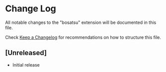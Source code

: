 # Change Log

All notable changes to the "bosatsu" extension will be documented in this file.

Check [Keep a Changelog](http://keepachangelog.com/) for recommendations on how to structure this file.

## [Unreleased]

- Initial release